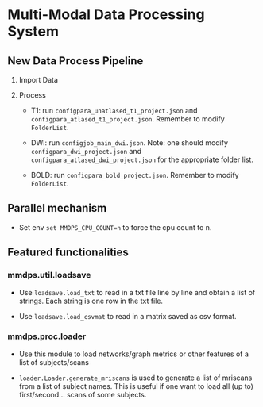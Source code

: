 # Multi-Modal Data Processing System

## New Data Process Pipeline

1. Import Data

2. Process

	* T1: run `configpara_unatlased_t1_project.json` and `configpara_atlased_t1_project.json`. Remember to modify `FolderList`.

	* DWI: run `configjob_main_dwi.json`. Note: one should modify `configpara_dwi_project.json` and `configpara_atlased_dwi_project.json` for the appropriate folder list.

	* BOLD: run `configpara_bold_project.json`. Remember to modify `FolderList`.

## Parallel mechanism

* Set env `set MMDPS_CPU_COUNT=n` to force the cpu count to n.

## Featured functionalities

### mmdps.util.loadsave

* Use `loadsave.load_txt` to read in a txt file line by line and obtain a list of strings. Each string is one row in the txt file. 

* Use `loadsave.load_csvmat` to read in a matrix saved as csv format. 

### mmdps.proc.loader

* Use this module to load networks/graph metrics or other features of a list of subjects/scans

* `loader.Loader.generate_mriscans` is used to generate a list of mriscans from a list of subject names. This is useful if one want to load all (up to) first/second... scans of some subjects.